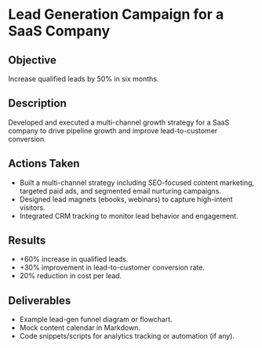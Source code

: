 # Lead Generation Campaign for a SaaS Company

## Objective
Increase qualified leads by 50% in six months.

## Description
Developed and executed a multi-channel growth strategy for a SaaS company to drive pipeline growth and improve lead-to-customer conversion.

## Actions Taken
- Built a multi-channel strategy including SEO-focused content marketing, targeted paid ads, and segmented email nurturing campaigns.
- Designed lead magnets (ebooks, webinars) to capture high-intent visitors.
- Integrated CRM tracking to monitor lead behavior and engagement.

## Results
- +60% increase in qualified leads.
- +30% improvement in lead-to-customer conversion rate.
- 20% reduction in cost per lead.

## Deliverables
- Example lead-gen funnel diagram or flowchart.
- Mock content calendar in Markdown.
- Code snippets/scripts for analytics tracking or automation (if any).

